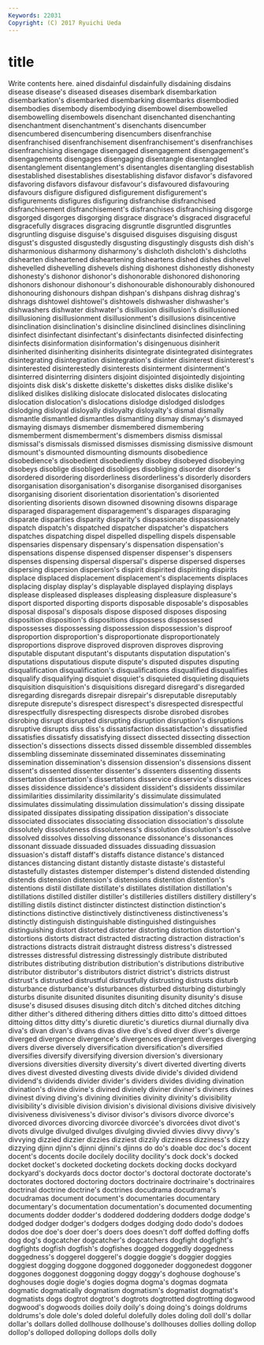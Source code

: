 ```yaml
---
Keywords: 22031 
Copyright: (C) 2017 Ryuichi Ueda
---
```


# title

Write contents here.
ained disdainful disdainfully
disdaining disdains disease disease's diseased diseases disembark disembarkation disembarkation's disembarked
disembarking disembarks disembodied disembodies disembody disembodying disembowel disembowelled disembowelling disembowels
disenchant disenchanted disenchanting disenchantment disenchantment's disenchants disencumber disencumbered disencumbering disencumbers
disenfranchise disenfranchised disenfranchisement disenfranchisement's disenfranchises disenfranchising disengage disengaged disengagement disengagement's
disengagements disengages disengaging disentangle disentangled disentanglement disentanglement's disentangles disentangling disestablish
disestablished disestablishes disestablishing disfavor disfavor's disfavored disfavoring disfavors disfavour disfavour's
disfavoured disfavouring disfavours disfigure disfigured disfigurement disfigurement's disfigurements disfigures disfiguring
disfranchise disfranchised disfranchisement disfranchisement's disfranchises disfranchising disgorge disgorged disgorges disgorging
disgrace disgrace's disgraced disgraceful disgracefully disgraces disgracing disgruntle disgruntled disgruntles
disgruntling disguise disguise's disguised disguises disguising disgust disgust's disgusted disgustedly
disgusting disgustingly disgusts dish dish's disharmonious disharmony disharmony's dishcloth dishcloth's
dishcloths dishearten disheartened disheartening disheartens dished dishes dishevel dishevelled dishevelling
dishevels dishing dishonest dishonestly dishonesty dishonesty's dishonor dishonor's dishonorable dishonored
dishonoring dishonors dishonour dishonour's dishonourable dishonourably dishonoured dishonouring dishonours dishpan
dishpan's dishpans dishrag dishrag's dishrags dishtowel dishtowel's dishtowels dishwasher dishwasher's
dishwashers dishwater dishwater's disillusion disillusion's disillusioned disillusioning disillusionment disillusionment's disillusions
disincentive disinclination disinclination's disincline disinclined disinclines disinclining disinfect disinfectant disinfectant's
disinfectants disinfected disinfecting disinfects disinformation disinformation's disingenuous disinherit disinherited disinheriting
disinherits disintegrate disintegrated disintegrates disintegrating disintegration disintegration's disinter disinterest disinterest's
disinterested disinterestedly disinterests disinterment disinterment's disinterred disinterring disinters disjoint disjointed
disjointedly disjointing disjoints disk disk's diskette diskette's diskettes disks dislike
dislike's disliked dislikes disliking dislocate dislocated dislocates dislocating dislocation dislocation's
dislocations dislodge dislodged dislodges dislodging disloyal disloyally disloyalty disloyalty's dismal
dismally dismantle dismantled dismantles dismantling dismay dismay's dismayed dismaying dismays
dismember dismembered dismembering dismemberment dismemberment's dismembers dismiss dismissal dismissal's dismissals
dismissed dismisses dismissing dismissive dismount dismount's dismounted dismounting dismounts disobedience
disobedience's disobedient disobediently disobey disobeyed disobeying disobeys disoblige disobliged disobliges
disobliging disorder disorder's disordered disordering disorderliness disorderliness's disorderly disorders disorganisation
disorganisation's disorganise disorganised disorganises disorganising disorient disorientation disorientation's disoriented disorienting
disorients disown disowned disowning disowns disparage disparaged disparagement disparagement's disparages
disparaging disparate disparities disparity disparity's dispassionate dispassionately dispatch dispatch's dispatched
dispatcher dispatcher's dispatchers dispatches dispatching dispel dispelled dispelling dispels dispensable
dispensaries dispensary dispensary's dispensation dispensation's dispensations dispense dispensed dispenser dispenser's
dispensers dispenses dispensing dispersal dispersal's disperse dispersed disperses dispersing dispersion
dispersion's dispirit dispirited dispiriting dispirits displace displaced displacement displacement's displacements
displaces displacing display display's displayable displayed displaying displays displease displeased
displeases displeasing displeasure displeasure's disport disported disporting disports disposable disposable's
disposables disposal disposal's disposals dispose disposed disposes disposing disposition disposition's
dispositions dispossess dispossessed dispossesses dispossessing dispossession dispossession's disproof disproportion disproportion's
disproportionate disproportionately disproportions disprove disproved disproven disproves disproving disputable disputant
disputant's disputants disputation disputation's disputations disputatious dispute dispute's disputed disputes
disputing disqualification disqualification's disqualifications disqualified disqualifies disqualify disqualifying disquiet disquiet's
disquieted disquieting disquiets disquisition disquisition's disquisitions disregard disregard's disregarded disregarding
disregards disrepair disrepair's disreputable disreputably disrepute disrepute's disrespect disrespect's disrespected
disrespectful disrespectfully disrespecting disrespects disrobe disrobed disrobes disrobing disrupt disrupted
disrupting disruption disruption's disruptions disruptive disrupts diss diss's dissatisfaction dissatisfaction's
dissatisfied dissatisfies dissatisfy dissatisfying dissect dissected dissecting dissection dissection's dissections
dissects dissed dissemble dissembled dissembles dissembling disseminate disseminated disseminates disseminating
dissemination dissemination's dissension dissension's dissensions dissent dissent's dissented dissenter dissenter's
dissenters dissenting dissents dissertation dissertation's dissertations disservice disservice's disservices disses
dissidence dissidence's dissident dissident's dissidents dissimilar dissimilarities dissimilarity dissimilarity's dissimulate
dissimulated dissimulates dissimulating dissimulation dissimulation's dissing dissipate dissipated dissipates dissipating
dissipation dissipation's dissociate dissociated dissociates dissociating dissociation dissociation's dissolute dissolutely
dissoluteness dissoluteness's dissolution dissolution's dissolve dissolved dissolves dissolving dissonance dissonance's
dissonances dissonant dissuade dissuaded dissuades dissuading dissuasion dissuasion's distaff distaff's
distaffs distance distance's distanced distances distancing distant distantly distaste distaste's
distasteful distastefully distastes distemper distemper's distend distended distending distends distension
distension's distensions distention distention's distentions distil distillate distillate's distillates distillation
distillation's distillations distilled distiller distiller's distilleries distillers distillery distillery's distilling
distils distinct distincter distinctest distinction distinction's distinctions distinctive distinctively distinctiveness
distinctiveness's distinctly distinguish distinguishable distinguished distinguishes distinguishing distort distorted distorter
distorting distortion distortion's distortions distorts distract distracted distracting distraction distraction's
distractions distracts distrait distraught distress distress's distressed distresses distressful distressing
distressingly distribute distributed distributes distributing distribution distribution's distributions distributive distributor
distributor's distributors district district's districts distrust distrust's distrusted distrustful distrustfully
distrusting distrusts disturb disturbance disturbance's disturbances disturbed disturbing disturbingly disturbs
disunite disunited disunites disuniting disunity disunity's disuse disuse's disused disuses
disusing ditch ditch's ditched ditches ditching dither dither's dithered dithering
dithers ditties ditto ditto's dittoed dittoes dittoing dittos ditty ditty's
diuretic diuretic's diuretics diurnal diurnally diva diva's divan divan's divans
divas dive dive's dived diver diver's diverge diverged divergence divergence's
divergences divergent diverges diverging divers diverse diversely diversification diversification's diversified
diversifies diversify diversifying diversion diversion's diversionary diversions diversities diversity diversity's
divert diverted diverting diverts dives divest divested divesting divests divide
divide's divided dividend dividend's dividends divider divider's dividers divides dividing
divination divination's divine divine's divined divinely diviner diviner's diviners divines
divinest diving diving's divining divinities divinity divinity's divisibility divisibility's divisible
division division's divisional divisions divisive divisively divisiveness divisiveness's divisor divisor's
divisors divorce divorce's divorced divorces divorcing divorcée divorcée's divorcées divot
divot's divots divulge divulged divulges divulging divvied divvies divvy divvy's
divvying dizzied dizzier dizzies dizziest dizzily dizziness dizziness's dizzy dizzying
djinn djinn's djinni djinni's djinns do do's doable doc doc's
docent docent's docents docile docilely docility docility's dock dock's docked
docket docket's docketed docketing dockets docking docks dockyard dockyard's dockyards
docs doctor doctor's doctoral doctorate doctorate's doctorates doctored doctoring doctors
doctrinaire doctrinaire's doctrinaires doctrinal doctrine doctrine's doctrines docudrama docudrama's docudramas
document document's documentaries documentary documentary's documentation documentation's documented documenting documents
dodder dodder's doddered doddering dodders dodge dodge's dodged dodger dodger's
dodgers dodges dodging dodo dodo's dodoes dodos doe doe's doer
doer's doers does doesn't doff doffed doffing doffs dog dog's
dogcatcher dogcatcher's dogcatchers dogfight dogfight's dogfights dogfish dogfish's dogfishes dogged
doggedly doggedness doggedness's doggerel doggerel's doggie doggie's doggier doggies doggiest
dogging doggone doggoned doggoneder doggonedest doggoner doggones doggonest doggoning doggy
doggy's doghouse doghouse's doghouses dogie dogie's dogies dogma dogma's dogmas
dogmata dogmatic dogmatically dogmatism dogmatism's dogmatist dogmatist's dogmatists dogs dogtrot
dogtrot's dogtrots dogtrotted dogtrotting dogwood dogwood's dogwoods doilies doily doily's
doing doing's doings doldrums doldrums's dole dole's doled doleful dolefully
doles doling doll doll's dollar dollar's dollars dolled dollhouse dollhouse's
dollhouses dollies dolling dollop dollop's dolloped dolloping dollops dolls dolly
